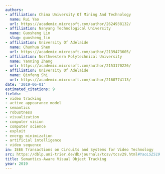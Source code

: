 ```yaml
---
authors:
- affiliation: China University Of Mining And Technology
  name: Rui Yao
  url: https://academic.microsoft.com/author/2624938132/
- affiliation: Nanyang Technological University
  name: Guosheng Lin
  slug: guosheng_lin
- affiliation: University Of Adelaide
  name: Chunhua Shen
  url: https://academic.microsoft.com/author/2139473605/
- affiliation: Northwestern Polytechnical University
  name: Yanning Zhang
  url: https://academic.microsoft.com/author/2153170226/
- affiliation: University Of Adelaide
  name: Qinfeng Shi
  url: https://academic.microsoft.com/author/2160774113/
date: '2019-06-01'
estimated_citations: 9
fields:
- video tracking
- active appearance model
- semantics
- robustness
- visualization
- computer vision
- computer science
- exploit
- energy minimization
- artificial intelligence
- video sequence
in: IEEE Transactions on Circuits and Systems for Video Technology
src: https://dblp.uni-trier.de/db/journals/tcsv/tcsv29.html#YaoLSZS19
title: Semantics-Aware Visual Object Tracking
year: 2019
---
```

